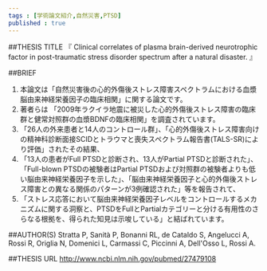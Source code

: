 ```yaml
--- 
tags : [学術論文紹介,自然災害,PTSD] 
published : true
---
```


##THESIS TITLE
『
Clinical correlates of plasma brain-derived neurotrophic factor in post-traumatic stress disorder spectrum after a natural disaster.
』
  
##BRIEF
1. 本論文は「自然災害後の心的外傷後ストレス障害スペクトラムにおける血漿脳由来神経栄養因子の臨床相関」に関する論文です。
1. 著者らは
「2009年ラクイラ地震に被災した心的外傷後ストレス障害の臨床群と健常対照群の血漿BDNFの臨床相関」を調査されています。
1. 「26人の外来患者と14人のコントロール群」、「心的外傷後ストレス障害向けの精神科診断面接SCIDとトラウマと喪失スペクトラム報告書(TALS-SR)により評価」されたその結果、
1. 「13人の患者がFull PTSDと診断され、13人がPartial PTSDと診断された」、「Full-blown PTSDの被験者はPartial PTSDおよび対照群の被験者よりも低い脳由来神経栄養因子を示した」、「脳由来神経栄養因子と心的外傷後ストレス障害との異なる関係のパターンが3例確認された」等を報告されて、
1. 「ストレス応答において脳由来神経栄養因子レベルをコントロールするメカニズムに関する洞察と、PTSDをFullとPartialカテゴリーと分ける有用性のさらなる根拠を、得られた知見は示唆している」と結ばれています。






##AUTHOR(S)
Stratta P, Sanità P, Bonanni RL, de Cataldo S, Angelucci A, Rossi R, Origlia N, Domenici L, Carmassi C, Piccinni A, Dell'Osso L, Rossi A.
  
##THESIS URL
[
http://www.ncbi.nlm.nih.gov/pubmed/27479108
](
http://www.ncbi.nlm.nih.gov/pubmed/27479108
)